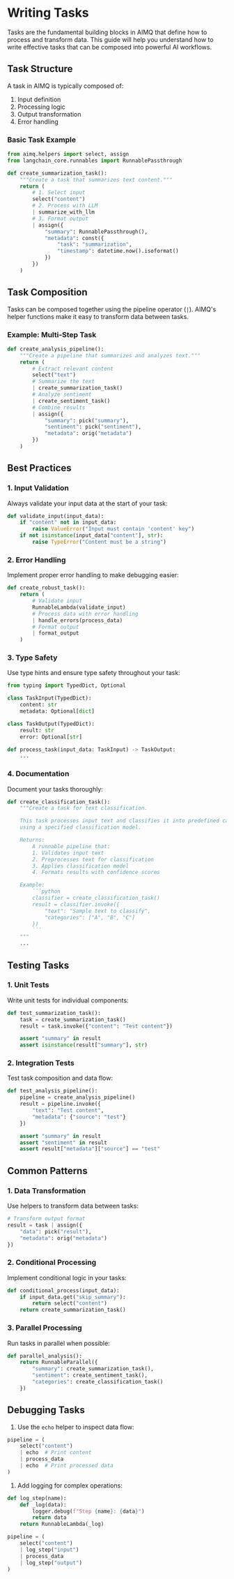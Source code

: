 # Writing Tasks

Tasks are the fundamental building blocks in AIMQ that define how to process and transform data. This guide will help you understand how to write effective tasks that can be composed into powerful AI workflows.

## Task Structure

A task in AIMQ is typically composed of:

1. Input definition
2. Processing logic
3. Output transformation
4. Error handling

### Basic Task Example

```python
from aimq.helpers import select, assign
from langchain_core.runnables import RunnablePassthrough

def create_summarization_task():
    """Create a task that summarizes text content."""
    return (
        # 1. Select input
        select("content")
        # 2. Process with LLM
        | summarize_with_llm
        # 3. Format output
        | assign({
            "summary": RunnablePassthrough(),
            "metadata": const({
                "task": "summarization",
                "timestamp": datetime.now().isoformat()
            })
        })
    )
```

## Task Composition

Tasks can be composed together using the pipeline operator (`|`). AIMQ's helper functions make it easy to transform data between tasks.

### Example: Multi-Step Task

```python
def create_analysis_pipeline():
    """Create a pipeline that summarizes and analyzes text."""
    return (
        # Extract relevant content
        select("text")
        # Summarize the text
        | create_summarization_task()
        # Analyze sentiment
        | create_sentiment_task()
        # Combine results
        | assign({
            "summary": pick("summary"),
            "sentiment": pick("sentiment"),
            "metadata": orig("metadata")
        })
    )
```

## Best Practices

### 1. Input Validation

Always validate your input data at the start of your task:

```python
def validate_input(input_data):
    if "content" not in input_data:
        raise ValueError("Input must contain 'content' key")
    if not isinstance(input_data["content"], str):
        raise TypeError("Content must be a string")
```

### 2. Error Handling

Implement proper error handling to make debugging easier:

```python
def create_robust_task():
    return (
        # Validate input
        RunnableLambda(validate_input)
        # Process data with error handling
        | handle_errors(process_data)
        # Format output
        | format_output
    )
```

### 3. Type Safety

Use type hints and ensure type safety throughout your task:

```python
from typing import TypedDict, Optional

class TaskInput(TypedDict):
    content: str
    metadata: Optional[dict]

class TaskOutput(TypedDict):
    result: str
    error: Optional[str]

def process_task(input_data: TaskInput) -> TaskOutput:
    ...
```

### 4. Documentation

Document your tasks thoroughly:

```python
def create_classification_task():
    """Create a task for text classification.

    This task processes input text and classifies it into predefined categories
    using a specified classification model.

    Returns:
        A runnable pipeline that:
        1. Validates input text
        2. Preprocesses text for classification
        3. Applies classification model
        4. Formats results with confidence scores

    Example:
        ```python
        classifier = create_classification_task()
        result = classifier.invoke({
            "text": "Sample text to classify",
            "categories": ["A", "B", "C"]
        })
        ```
    """
    ...
```

## Testing Tasks

### 1. Unit Tests

Write unit tests for individual components:

```python
def test_summarization_task():
    task = create_summarization_task()
    result = task.invoke({"content": "Test content"})

    assert "summary" in result
    assert isinstance(result["summary"], str)
```

### 2. Integration Tests

Test task composition and data flow:

```python
def test_analysis_pipeline():
    pipeline = create_analysis_pipeline()
    result = pipeline.invoke({
        "text": "Test content",
        "metadata": {"source": "test"}
    })

    assert "summary" in result
    assert "sentiment" in result
    assert result["metadata"]["source"] == "test"
```

## Common Patterns

### 1. Data Transformation

Use helpers to transform data between tasks:

```python
# Transform output format
result = task | assign({
    "data": pick("result"),
    "metadata": orig("metadata")
})
```

### 2. Conditional Processing

Implement conditional logic in your tasks:

```python
def conditional_process(input_data):
    if input_data.get("skip_summary"):
        return select("content")
    return create_summarization_task()
```

### 3. Parallel Processing

Run tasks in parallel when possible:

```python
def parallel_analysis():
    return RunnableParallel({
        "summary": create_summarization_task(),
        "sentiment": create_sentiment_task(),
        "categories": create_classification_task()
    })
```

## Debugging Tasks

1. Use the `echo` helper to inspect data flow:

```python
pipeline = (
    select("content")
    | echo  # Print content
    | process_data
    | echo  # Print processed data
)
```

1. Add logging for complex operations:

```python
def log_step(name):
    def _log(data):
        logger.debug(f"Step {name}: {data}")
        return data
    return RunnableLambda(_log)

pipeline = (
    select("content")
    | log_step("input")
    | process_data
    | log_step("output")
)
